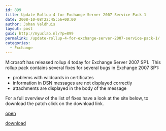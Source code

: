 ```yaml
---
id: 899
title: Update Rollup 4 for Exchange Server 2007 Service Pack 1
date: 2008-10-08T22:45:56+00:00
author: Johan Veldhuis
layout: post
guid: http://myuclab.nl/?p=899
permalink: /update-rollup-4-for-exchange-server-2007-service-pack-1/
categories:
  - Exchange
---
```

Microsoft has released rollup 4 today for Exchange Server 2007 SP1.  This rollup pack contains several fixes for several bugs in Exchange 2007 SP1:

  * problems with wildcards in certificates
  * information in DSN messages are not displayed correctly
  * attachments are displayed in the body of the message

For a full overview of the list of fixes have a look at the site below, to download the patch click on the download link.

<a href="http://support.microsoft.com/?kbid=952580" target="_blank">open</a>
  
<a href="http://www.microsoft.com/downloads/details.aspx?FamilyId=8B492ED2-EA92-412F-A852-3AA1C58D9499&displaylang=en" target="_blank">download</a>